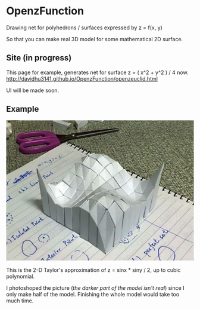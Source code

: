 OpenzFunction
=============

Drawing net for polyhedrons / surfaces expressed by z = f(x, y)

So that you can make real 3D model for some mathematical 2D surface.

Site (in progress)
------------------

This page for example, generates net for surface z = ( x^2 + y^2 ) / 4 now.
http://davidhu3141.github.io/OpenzFunction/openzeuclid.html

UI will be made soon.

Example
-------

![](https://raw.githubusercontent.com/davidhu3141/OpenzFunction/master/Sample/Faked.jpg)

This is the 2-D Taylor's approximation of z = sinx * siny / 2, up to cubic polynomial.

I photoshoped the picture (*the darker part of the model isn't real*) since I only make half of the model. Finishing the whole model would take too much time. 
